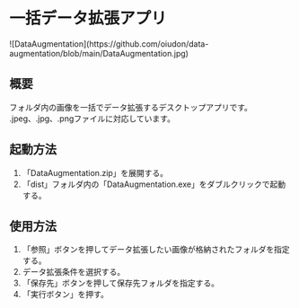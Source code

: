 <h1>一括データ拡張アプリ</h1>
![DataAugmentation](https://github.com/oiudon/data-augmentation/blob/main/DataAugmentation.jpg)
<h2>概要</h2>
<p>フォルダ内の画像を一括でデータ拡張するデスクトップアプリです。<br>.jpeg、.jpg、.pngファイルに対応しています。</p>
<h2>起動方法</h2>
<ol>
  <li>「DataAugmentation.zip」を展開する。</li>
  <li>「dist」フォルダ内の「DataAugmentation.exe」をダブルクリックで起動する。</li>
</ol>
<h2>使用方法</h2>
<ol>
  <li>「参照」ボタンを押してデータ拡張したい画像が格納されたフォルダを指定する。</ii>
  <li>データ拡張条件を選択する。</li>
  <li>「保存先」ボタンを押して保存先フォルダを指定する。</li>
  <li>「実行ボタン」を押す。</li>
</ol>
